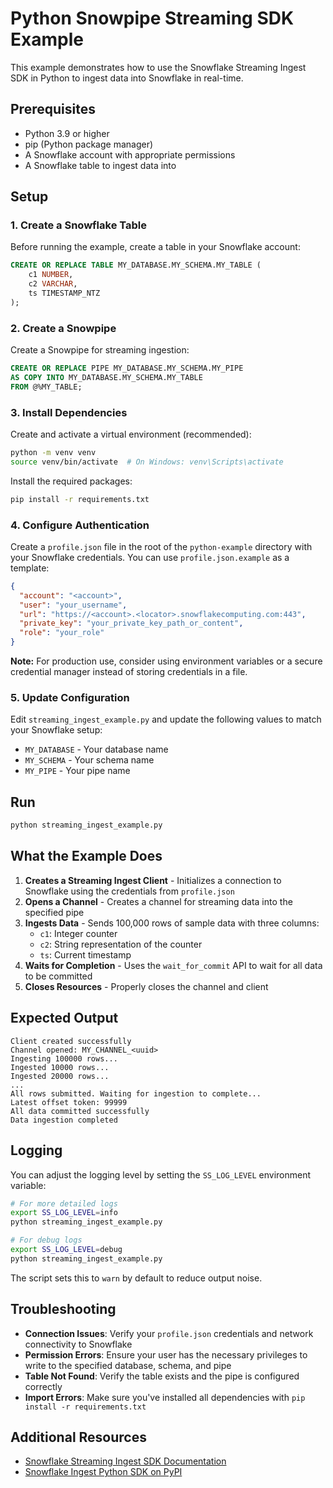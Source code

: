 # Python Snowpipe Streaming SDK Example

This example demonstrates how to use the Snowflake Streaming Ingest SDK in Python to ingest data into Snowflake in real-time.

## Prerequisites

- Python 3.9 or higher
- pip (Python package manager)
- A Snowflake account with appropriate permissions
- A Snowflake table to ingest data into

## Setup

### 1. Create a Snowflake Table

Before running the example, create a table in your Snowflake account:

```sql
CREATE OR REPLACE TABLE MY_DATABASE.MY_SCHEMA.MY_TABLE (
    c1 NUMBER,
    c2 VARCHAR,
    ts TIMESTAMP_NTZ
);
```

### 2. Create a Snowpipe

Create a Snowpipe for streaming ingestion:

```sql
CREATE OR REPLACE PIPE MY_DATABASE.MY_SCHEMA.MY_PIPE 
AS COPY INTO MY_DATABASE.MY_SCHEMA.MY_TABLE 
FROM @%MY_TABLE;
```

### 3. Install Dependencies

Create and activate a virtual environment (recommended):

```bash
python -m venv venv
source venv/bin/activate  # On Windows: venv\Scripts\activate
```

Install the required packages:

```bash
pip install -r requirements.txt
```

### 4. Configure Authentication

Create a `profile.json` file in the root of the `python-example` directory with your Snowflake credentials. You can use `profile.json.example` as a template:

```json
{
  "account": "<account>",
  "user": "your_username",
  "url": "https://<account>.<locator>.snowflakecomputing.com:443",
  "private_key": "your_private_key_path_or_content",
  "role": "your_role"
}
```

**Note:** For production use, consider using environment variables or a secure credential manager instead of storing credentials in a file.

### 5. Update Configuration

Edit `streaming_ingest_example.py` and update the following values to match your Snowflake setup:

- `MY_DATABASE` - Your database name
- `MY_SCHEMA` - Your schema name  
- `MY_PIPE` - Your pipe name

## Run

```bash
python streaming_ingest_example.py
```

## What the Example Does

1. **Creates a Streaming Ingest Client** - Initializes a connection to Snowflake using the credentials from `profile.json`
2. **Opens a Channel** - Creates a channel for streaming data into the specified pipe
3. **Ingests Data** - Sends 100,000 rows of sample data with three columns:
   - `c1`: Integer counter
   - `c2`: String representation of the counter
   - `ts`: Current timestamp
4. **Waits for Completion** - Uses the `wait_for_commit` API to wait for all data to be committed
5. **Closes Resources** - Properly closes the channel and client

## Expected Output

```
Client created successfully
Channel opened: MY_CHANNEL_<uuid>
Ingesting 100000 rows...
Ingested 10000 rows...
Ingested 20000 rows...
...
All rows submitted. Waiting for ingestion to complete...
Latest offset token: 99999
All data committed successfully
Data ingestion completed
```

## Logging

You can adjust the logging level by setting the `SS_LOG_LEVEL` environment variable:

```bash
# For more detailed logs
export SS_LOG_LEVEL=info
python streaming_ingest_example.py

# For debug logs
export SS_LOG_LEVEL=debug
python streaming_ingest_example.py
```

The script sets this to `warn` by default to reduce output noise.

## Troubleshooting

- **Connection Issues**: Verify your `profile.json` credentials and network connectivity to Snowflake
- **Permission Errors**: Ensure your user has the necessary privileges to write to the specified database, schema, and pipe
- **Table Not Found**: Verify the table exists and the pipe is configured correctly
- **Import Errors**: Make sure you've installed all dependencies with `pip install -r requirements.txt`

## Additional Resources

- [Snowflake Streaming Ingest SDK Documentation](https://docs.snowflake.com/en/user-guide/snowpipe-streaming/snowpipe-streaming-high-performance-overview)
- [Snowflake Ingest Python SDK on PyPI](https://pypi.org/project/snowpipe-streaming/)

